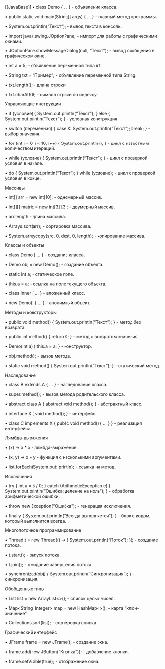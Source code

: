 [[JavaBase]]
• class Demo { … } - объявление класса.

• public static void main(String[] args) { … } - главный метод программы.

• System.out.println(“Текст”); - вывод текста в консоль.

• import javax.swing.JOptionPane; - импорт для работы с графическими окнами.

• JOptionPane.showMessageDialog(null, “Текст”); - вывод сообщения в графическом окне.

• int a = 5; - объявление переменной типа int.

• String txt = “Пример”; - объявление переменной типа String.

• txt.length(); - длина строки.

• txt.charAt(0); - символ строки по индексу.

  

Управляющие инструкции

  

• if (условие) { System.out.println(“Текст”); } else { System.out.println(“Текст”); } - условная конструкция.

• switch (переменная) { case X: System.out.println(“Текст”); break; } - выбор значения.

• for (int i = 0; i < 10; i++) { System.out.println(i); } - цикл с известным количеством итераций.

• while (условие) { System.out.println(“Текст”); } - цикл с проверкой условия в начале.

• do { System.out.println(“Текст”); } while (условие); - цикл с проверкой условия в конце.

  

Массивы

  

• int[] arr = new int[10]; - одномерный массив.

• int[][] matrix = new int[3]  [3]; - двумерный массив.

• arr.length - длина массива.

• Arrays.sort(arr); - сортировка массива.

• System.arraycopy(src, 0, dest, 0, length); - копирование массива.

  

Классы и объекты

  

• class Demo { … } - создание класса.

• Demo obj = new Demo(); - создание объекта.

• static int a; - статическое поле.

• this.a = a; - ссылка на поле текущего объекта.

• class Inner { … } - вложенный класс.

• new Demo() { … } - анонимный объект.

  

Методы и конструкторы

  

• public void method() { System.out.println(“Текст”); } - метод без возврата.

• public int method() { return 0; } - метод с возвратом значения.

• Demo(int a) { this.a = a; } - конструктор.

• obj.method(); - вызов метода.

• static void method() { System.out.println(“Текст”); } - статический метод.

  

Наследование

  

• class B extends A { … } - наследование класса.

• super.method(); - вызов метода родительского класса.

• abstract class A { abstract void method(); } - абстрактный класс.

• interface X { void method(); } - интерфейс.

• class C implements X { public void method() { … } } - реализация интерфейса.

  

Лямбда-выражения

  

• (x) -> x * x - лямбда-выражение.

• (x, y) -> x + y - функция с несколькими аргументами.

• list.forEach(System.out::println); - ссылка на метод.

  

Исключения

  

• try { int a = 5 / 0; } catch (ArithmeticException e) { System.out.println(“Ошибка: деление на ноль”); } - обработка арифметической ошибки.

• throw new Exception(“Ошибка”); - генерация исключения.

• finally { System.out.println(“Всегда выполняется”); } - блок с кодом, который выполнится всегда.

  

Многопоточное программирование

  

• Thread t = new Thread(() -> { System.out.println(“Поток”); }); - создание потока.

• t.start(); - запуск потока.

• t.join(); - ожидание завершения потока.

• synchronized(obj) { System.out.println(“Синхронизация”); } - синхронизация.

  

Обобщенные типы

  

• List list = new ArrayList<>(); - список целых чисел.

• Map<String, Integer> map = new HashMap<>(); - карта “ключ-значение”.

• Collections.sort(list); - сортировка списка.

  

Графический интерфейс

  

• JFrame frame = new JFrame(); - создание окна.

• frame.add(new JButton(“Кнопка”)); - добавление кнопки.

• frame.setVisible(true); - отображение окна.
